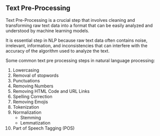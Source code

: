 ## Text Pre-Processing
Text Pre-Processing is a crucial step that involves cleaning and transforming raw text data into a format that can be easily analyzed and understood by machine learning models.

It is essential step in NLP because raw text data often contains noise, irrelevant, information, and inconsistencies that can interfere with the accuracy of the algorithm used to analyze the text.

Some common text pre processing steps in natural language processing:
1. Lowercasing 
2. Removal of stopwords
3. Punctuations 
4. Removing Numbers
5. Removing HTML Code and URL Links
6. Spelling Correction
7. Removing Emojis
8. Tokenization
9. Normalization
    - Stemming
    - Lemmatization
10. Part of Speech Tagging (POS)